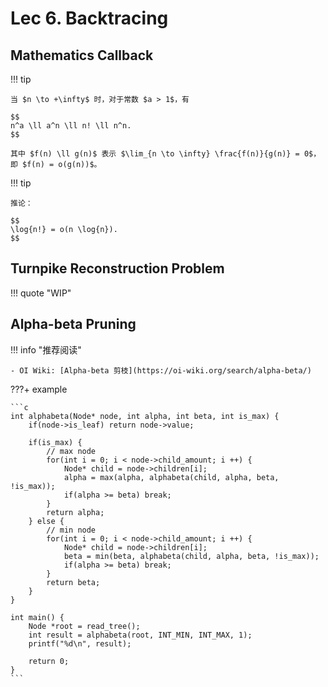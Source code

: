 # Lec 6. Backtracing

## Mathematics Callback

!!! tip

    当 $n \to +\infty$ 时，对于常数 $a > 1$，有

    $$
    n^a \ll a^n \ll n! \ll n^n.
    $$

    其中 $f(n) \ll g(n)$ 表示 $\lim_{n \to \infty} \frac{f(n)}{g(n)} = 0$，即 $f(n) = o(g(n))$。

!!! tip

    推论：

    $$
    \log{n!} = o(n \log{n}).
    $$

## Turnpike Reconstruction Problem

!!! quote "WIP"

## Alpha-beta Pruning

!!! info "推荐阅读"

    - OI Wiki: [Alpha-beta 剪枝](https://oi-wiki.org/search/alpha-beta/)

???+ example

    ```c
    int alphabeta(Node* node, int alpha, int beta, int is_max) {
        if(node->is_leaf) return node->value;

        if(is_max) {
            // max node
            for(int i = 0; i < node->child_amount; i ++) {
                Node* child = node->children[i];
                alpha = max(alpha, alphabeta(child, alpha, beta, !is_max));
                if(alpha >= beta) break;
            }
            return alpha;
        } else {
            // min node
            for(int i = 0; i < node->child_amount; i ++) {
                Node* child = node->children[i];
                beta = min(beta, alphabeta(child, alpha, beta, !is_max));
                if(alpha >= beta) break;
            }
            return beta;
        }
    }

    int main() {
        Node *root = read_tree();
        int result = alphabeta(root, INT_MIN, INT_MAX, 1);
        printf("%d\n", result);

        return 0;
    }
    ```
